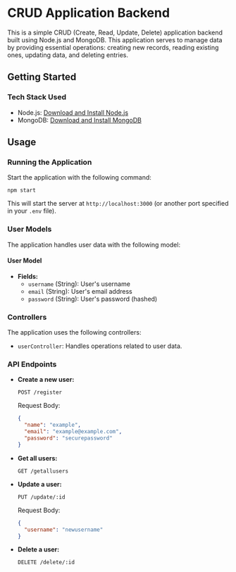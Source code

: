 # CRUD Application Backend

This is a simple CRUD (Create, Read, Update, Delete) application backend built using Node.js and MongoDB. This application serves to manage data by providing essential operations: creating new records, reading existing ones, updating data, and deleting entries.

## Getting Started

### Tech Stack Used

- Node.js: [Download and Install Node.js](https://nodejs.org/)
- MongoDB: [Download and Install MongoDB](https://www.mongodb.com/try/download/community)

## Usage

### Running the Application

Start the application with the following command:

```
npm start
```

This will start the server at `http://localhost:3000` (or another port specified in your `.env` file).

### User Models

The application handles user data with the following model:

#### User Model

- **Fields:**
  - `username` (String): User's username
  - `email` (String): User's email address
  - `password` (String): User's password (hashed)

### Controllers

The application uses the following controllers:

- `userController`: Handles operations related to user data.

### API Endpoints

- **Create a new user:**

  ```http
  POST /register
  ```

  Request Body:

  ```json
  {
    "name": "example",
    "email": "example@example.com",
    "password": "securepassword"
  }
  ```

- **Get all users:**

  ```http
  GET /getallusers
  ```

- **Update a user:**

  ```http
  PUT /update/:id
  ```

  Request Body:

  ```json
  {
    "username": "newusername"
  }
  ```

- **Delete a user:**

  ```http
  DELETE /delete/:id
  ```
